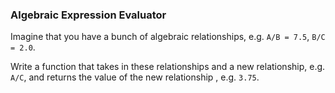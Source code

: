 ### Algebraic Expression Evaluator

Imagine that you have a bunch of algebraic relationships, e.g. `A/B = 7.5`, `B/C = 2.0`.

Write a function that takes in these relationships and a new relationship, e.g. `A/C`, and returns the value of the new relationship , e.g. `3.75`.